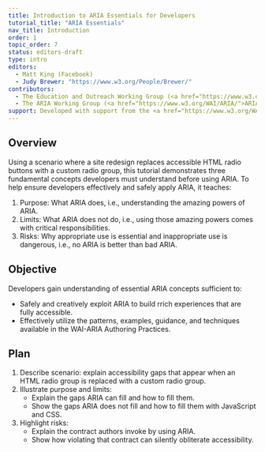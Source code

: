 ```yaml
---
title: Introduction to ARIA Essentials for Developers
tutorial_title: "ARIA Essentials"
nav_title: Introduction
order: 1
topic_order: 7
status: editors-draft
type: intro
editors:
  - Matt King (Facebook)
  - Judy Brewer: "https://www.w3.org/People/Brewer/"
contributors:
  - The Education and Outreach Working Group (<a href="https://www.w3.org/WAI/EO/">EOWG</a>)
  - The ARIA Working Group (<a href="https://www.w3.org/WAI/ARIA/">ARIA</a>)
support: Developed with support from the <a href="https://www.w3.org/WAI/WCAGTA/">U.S. Access Board, WCAG TA Project, Task 2</a>.
---
```


## Overview

Using a scenario where a site redesign replaces accessible HTML radio buttons with a custom radio group,
this tutorial demonstrates three fundamental concepts developers must understand before using ARIA.
To help ensure developers effectively and safely apply ARIA, it teaches:

1. Purpose: What ARIA does, i.e., understanding the amazing powers of ARIA.
2. Limits: What ARIA does not do, i.e., using those amazing powers comes with critical responsibilities.
3. Risks: Why appropriate use is essential and inappropriate use is dangerous, i.e., no ARIA is better than bad ARIA.

## Objective

Developers gain understanding of essential ARIA concepts sufficient to:

* Safely and creatively exploit ARIA to build rrich experiences that are fully accessible.
* Effectively utilize the patterns, examples, guidance,  and techniques available in the WAI-ARIA Authoring Practices.

## Plan

1. Describe scenario: explain accessibility gaps that appear when an HTML radio group is replaced with a custom radio group.
2. Illustrate purpose and limits: 
    * Explain the gaps ARIA can fill and how to fill them.
    * Show the gaps ARIA does not fill and how to fill them with JavaScript and CSS.
3. Highlight risks:
    * Explain the contract authors invoke by using ARIA.
    * Show how violating that contract can silently obliterate  accessibility.
